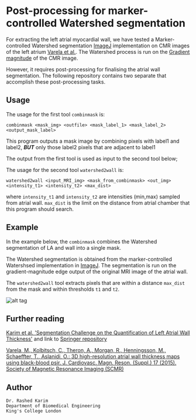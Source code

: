 # Post-processing for marker-controlled Watershed segmentation
For extracting the left atrial myocardial wall, we have tested a Marker-controlled Watershed segmentation [ImageJ](https://imagej.nih.gov/ij/) implementation on CMR images of the left atrium [Varela et al.](#further-reading). The Watershed process is run on the [Gradient magnitude](https://en.wikipedia.org/wiki/Image_gradient) of the CMR image. 

However, it requires post-processing for finalising the atrial wall segmentation. The following repository contains two separate that accomplish these post-processing tasks. 

## Usage 
The usage for the first tool ```combinmask``` is:
```
combinmask <mask_img> <outfile> <mask_label_1> <mask_label_2> <output_mask_label>
```
This program outputs a mask image by combining pixels with label1 and label2, ***BUT*** only those label2 pixels that are adjacent to label1

The output from the first tool is used as input to the second tool below; 

The usage for the second tool ```watershed2wall``` is:
```
watershed2wall <input_MRI_img> <mask_from_combinmask> <out_img> <intensity_t1> <intensity_t2> <max_dist>
```
where ```intensity_t1``` and ```intensity_t2``` are intensities (min,max) sampled from atrial wall. ```max_dist``` is the limit on the  distance from atrial chamber that this program should search. 


## Example 

In the example below, the ```combinmask``` combines the Watershed segmentation of LA and wall into a single mask. 

The Watershed segmentation is obtained from the marker-controlled Watershsed implementation in [ImageJ](https://imagej.nih.gov/ij/). The segmentation is run on the gradient-magnitude edge output of the original MRI image of the atrial wall. 

The ```watershed2wall``` tool extracts pixels that are within a distance ```max_dist``` from the mask and within thresholds ```t1``` and ```t2```. 

![alt tag](https://s3.postimg.org/qhe2rr1nn/Capture.png)

## Further reading
[Karim et al. 'Segmentation Challenge on the Quantification of Left Atrial Wall Thickness'](http://www.doc.ic.ac.uk/~rkarim/files/stacom_2016.pdf) and link to [Springer repository](https://link.springer.com/chapter/10.1007%2F978-3-319-52718-5_21)

[Varela, M., Kolbitsch, C., Theron, A., Morgan, R., Henningsson, M., Schaeffter, T., Aslanidi, O.: 3D high-resolution atrial wall thickness maps using black-blood psir. J. Cardiovasc. Magn. Reson. (Suppl.) 17 (2015). Society of Magnetic Resonance Imaging (SCMR)](https://www.ncbi.nlm.nih.gov/pmc/articles/PMC4328285/)

## Author 
```
Dr. Rashed Karim 
Department of Biomedical Engineering 
King's College London 
```
